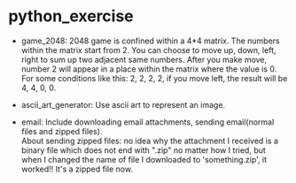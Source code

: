 # python_exercise

- game_2048:
  2048 game is confined within a 4*4 matrix. The numbers within the matrix start from 2. You can choose to move up, down, left, right to sum up two adjacent same numbers. After you make move, number 2 will appear in a place within the matrix where the value is 0. For some conditions like this: 2, 2, 2, 2, if you move left, the result will be 4, 4, 0, 0.

- ascii_art_generator:
  Use ascii art to represent an image.

- email:
  Include downloading email attachments, sending email(normal files and zipped files).  
  About sending zipped files: no idea why the attachment I received is a binary file which does not end with ".zip" no matter how I tried, but when I changed the name of file I downloaded to 'something.zip', it worked!! It's a zipped file now.
